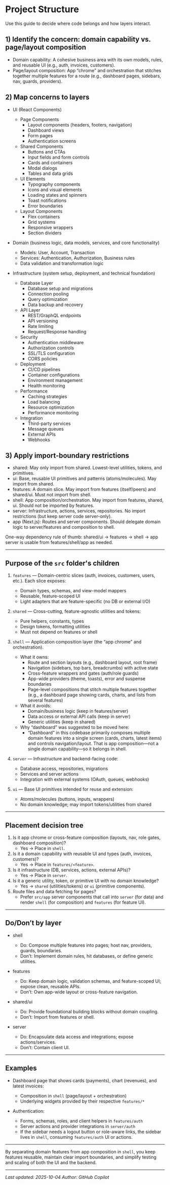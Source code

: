 # Project Structure

Use this guide to decide where code belongs and how layers interact.

## 1) Identify the concern: domain capability vs. page/layout composition

- Domain capability: A cohesive business area with its own models, rules, and reusable UI (e.g., auth, invoices,
  customers).
- Page/layout composition: App “chrome” and orchestration that stitches together multiple features for a route (e.g.,
  dashboard pages, sidebars, nav, guards, providers).

## 2) Map concerns to layers

- UI (React Components)
    - Page Components
        - Layout components (headers, footers, navigation)
        - Dashboard views
        - Form pages
        - Authentication screens
    - Shared Components
        - Buttons and CTAs
        - Input fields and form controls
        - Cards and containers
        - Modal dialogs
        - Tables and data grids
    - UI Elements
        - Typography components
        - Icons and visual elements
        - Loading states and spinners
        - Toast notifications
        - Error boundaries
    - Layout Components
        - Flex containers
        - Grid systems
        - Responsive wrappers
        - Section dividers

- Domain (business logic, data models, services, and core functionality)
    - Models: User, Account, Transaction
    - Services: Authentication, Authorization, Business rules
    - Data validation and transformation logic

- Infrastructure (system setup, deployment, and technical foundation)
    - Database Layer
        - Database setup and migrations
        - Connection pooling
        - Query optimization
        - Data backup and recovery
    - API Layer
        - REST/GraphQL endpoints
        - API versioning
        - Rate limiting
        - Request/Response handling
    - Security
        - Authentication middleware
        - Authorization controls
        - SSL/TLS configuration
        - CORS policies
    - Deployment
        - CI/CD pipelines
        - Container configurations
        - Environment management
        - Health monitoring
    - Performance
        - Caching strategies
        - Load balancing
        - Resource optimization
        - Performance monitoring
    - Integration
        - Third-party services
        - Message queues
        - External APIs
        - Webhooks

## 3) Apply import-boundary restrictions

- shared: May only import from shared. Lowest-level utilities, tokens, and primitives.
- ui: Base, reusable UI primitives and patterns (atoms/molecules). May import from shared.
- features: A domain slice. May import from features (itself/peers) and shared/ui. Must not import from shell.
- shell: App composition/orchestration. May import from features, shared, ui. Should not be imported by features.
- server: Infrastructure, actions, services, repositories. No import restrictions (but keep server code server-only).
- app (Next.js): Routes and server components. Should delegate domain logic to server/features and composition to shell.

One-way dependency rule of thumb:
shared/ui -> features -> shell -> app
server is usable from features/shell/app as needed.

---

## Purpose of the `src` folder's children

1. `features` — Domain-centric slices (auth, invoices, customers, users, etc.). Each slice exposes:
    - Domain types, schemas, and view-model mappers
    - Reusable, feature-scoped UI
    - Light adapters that are feature-specific (no DB or external I/O)

2. `shared` — Cross-cutting, feature-agnostic utilities and tokens:
    - Pure helpers, constants, types
    - Design tokens, formatting utilities
    - Must not depend on features or shell

3. `shell` — Application composition layer (the “app chrome” and orchestration).
    - What it owns:
        - Route and section layouts (e.g., dashboard layout, root frame)
        - Navigation (sidebars, top bars, breadcrumbs) with active state
        - Cross-feature wrappers and gates (auth/role guards)
        - App-wide providers (theme, toasts), error and suspense boundaries
        - Page-level compositions that stitch multiple features together (e.g., a dashboard page showing cards, charts,
          and lists from several features)
    - What it avoids:
        - Domain/business logic (keep in features/server)
        - Data access or external API calls (keep in server)
        - Generic utilities (keep in shared)
    - Why “dashboard” was suggested to be moved here:
        - “Dashboard” in this codebase primarily composes multiple domain features into a single screen (cards, charts,
          latest items) and controls navigation/layout. That is app composition—not a single domain capability—so it
          belongs in shell.

4. `server` — Infrastructure and backend-facing code:
    - Database access, repositories, migrations
    - Services and server actions
    - Integration with external systems (OAuth, queues, webhooks)

5. `ui` — Base UI primitives intended for reuse and extension:
    - Atoms/molecules (buttons, inputs, wrappers)
    - No domain knowledge; may import tokens/utilities from shared

---

## Placement decision tree

1. Is it app chrome or cross-feature composition (layouts, nav, role gates, dashboard composition)?
    - Yes → Place in `shell`.
2. Is it a domain capability with reusable UI and types (auth, invoices, customers)?
    - Yes → Place in `features/<feature>`.
3. Is it infrastructure (DB, services, actions, external APIs)?
    - Yes → Place in `server`.
4. Is it a generic utility, token, or primitive UI with no domain knowledge?
    - Yes → `shared` (utilities/tokens) or `ui` (primitive components).
5. Route files and data fetching for pages?
    - Prefer `src/app` server components that call into `server` (for data) and render `shell` (for composition) and
      `features` (for feature UI).

---

## Do/Don’t by layer

- shell
    - Do: Compose multiple features into pages; host nav, providers, guards, boundaries.
    - Don’t: Implement domain rules, hit databases, or define generic utilities.

- features
    - Do: Keep domain logic, validation schemas, and feature-scoped UI; expose clean, reusable APIs.
    - Don’t: Own app-wide layout or cross-feature navigation.

- shared/ui
    - Do: Provide foundational building blocks without domain coupling.
    - Don’t: Import from features or shell.

- server
    - Do: Encapsulate data access and integrations; expose actions/services.
    - Don’t: Contain client UI.

---

## Examples

- Dashboard page that shows cards (payments), chart (revenues), and latest invoices:
    - Composition in `shell` (page/layout + orchestration)
    - Underlying widgets provided by their respective `features/*`

- Authentication:
    - Forms, schemas, roles, and client helpers in `features/auth`
    - Server actions and provider integrations in `server/auth`
    - If the sidebar needs a logout button or role-aware links, the sidebar lives in `shell`, consuming `features/auth`
      UI or actions.

---

By separating domain features from app composition in `shell`, you keep features reusable, maintain clear import
boundaries, and simplify testing and scaling of both the UI and the backend.

---

_Last updated: 2025-10-04_
_Author: GitHub Copilot_
